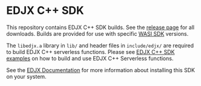 # EDJX C++ SDK

This repository contains EDJX C++ SDK builds.
See the [release page](https://github.com/edjx/edjx-cpp-sdk/releases)
for all downloads. Builds are provided for use with specific
[WASI SDK](https://github.com/WebAssembly/wasi-sdk) versions.

The `libedjx.a` library
in `lib/` and header files in `include/edjx/` are required to build EDJX C++
serverless functions. Please see
[EDJX C++ SDK examples](https://github.com/edjx/edjsamples-cpp)
on how to build and use EDJX C++ Serverless functions.

See the [EDJX Documentation](https://docs.edjx.net) for more information about installing this SDK on your system.

